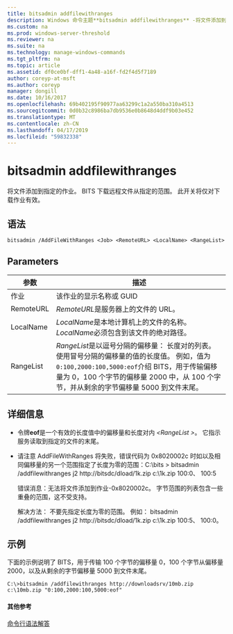 ```yaml
---
title: bitsadmin addfilewithranges
description: Windows 命令主题**bitsadmin addfilewithranges** -将文件添加到指定的作业。 BITS 下载远程文件从指定的范围。
ms.custom: na
ms.prod: windows-server-threshold
ms.reviewer: na
ms.suite: na
ms.technology: manage-windows-commands
ms.tgt_pltfrm: na
ms.topic: article
ms.assetid: df0ce0bf-dff1-4a48-a16f-fd2f4d5f7189
author: coreyp-at-msft
ms.author: coreyp
manager: dongill
ms.date: 10/16/2017
ms.openlocfilehash: 69b402195f90977aa63299c1a2a550ba310a4513
ms.sourcegitcommit: 0d0b32c8986ba7db9536e0b8648d4ddf9b03e452
ms.translationtype: MT
ms.contentlocale: zh-CN
ms.lasthandoff: 04/17/2019
ms.locfileid: "59832338"
---
```

# <a name="bitsadmin-addfilewithranges"></a>bitsadmin addfilewithranges

将文件添加到指定的作业。 BITS 下载远程文件从指定的范围。 此开关将仅对下载作业有效。

## <a name="syntax"></a>语法

```
bitsadmin /AddFileWithRanges <Job> <RemoteURL> <LocalName> <RangeList>
```

## <a name="parameters"></a>Parameters

|参数|描述|
|---------|-----------|
|作业|该作业的显示名称或 GUID|
|RemoteURL|*RemoteURL*是服务器上的文件的 URL。|
|LocalName|*LocalName*是本地计算机上的文件的名称。 *LocalName*必须包含到该文件的绝对路径。|
|RangeList|*RangeList*是以逗号分隔的偏移量： 长度对的列表。 使用冒号分隔的偏移量的值的长度值。 例如，值为`0:100,2000:100,5000:eof`介绍 BITS，用于传输偏移量为 0，100 个字节的偏移量 2000 中，从 100 个字节，并从剩余的字节偏移量 5000 到文件末尾。|

## <a name="more-information"></a>详细信息

-   令牌**eof**是一个有效的长度值中的偏移量和长度对内 *\<RangeList >*。 它指示服务读取到指定的文件的末尾。
-   请注意 AddFileWithRanges 将失败，错误代码为 0x8020002c 时如以及相同偏移量的另一个范围指定了长度为零的范围：C:\bits > bitsadmin /addfilewithranges j2 http://bitsdc/dload/1k.zip c:\1k.zip 100:0、 100:5

    错误消息：无法将文件添加到作业-0x8020002c。 字节范围的列表包含一些重叠的范围，这不受支持。

    解决方法： 不要先指定长度为零的范围。 例如： bitsadmin /addfilewithranges j2 http://bitsdc/dload/1k.zip c:\1k.zip 100:5、 100:0。

## <a name="BKMK_examples"></a>示例

下面的示例说明了 BITS，用于传输 100 个字节的偏移量 0，100 个字节从偏移量 2000，以及从剩余的字节偏移量 5000 到文件末尾。
```
C:\>bitsadmin /addfilewithranges http://downloadsrv/10mb.zip c:\10mb.zip "0:100,2000:100,5000:eof"
```

#### <a name="additional-references"></a>其他参考

[命令行语法解答](command-line-syntax-key.md)
